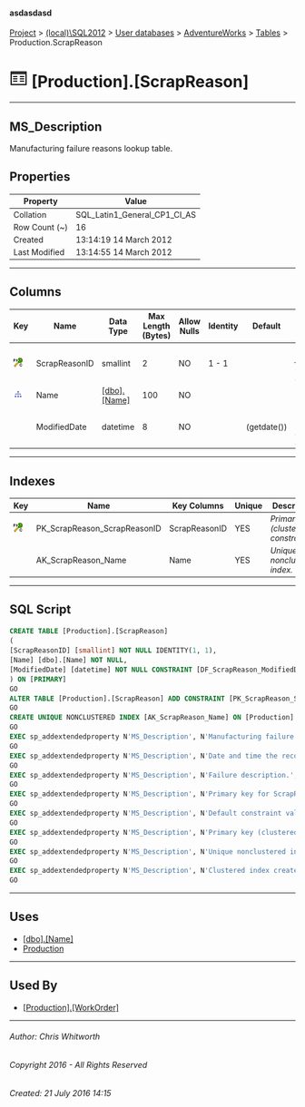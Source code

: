 #### asdasdasd

[Project](../../../../index.md) > [(local)\\SQL2012](../../../index.md) > [User databases](../../index.md) > [AdventureWorks](../index.md) > [Tables](Tables.md) > Production.ScrapReason

# ![Tables](../../../../Images/Table32.png) [Production].[ScrapReason]

---

## <a name="#description"></a>MS_Description

Manufacturing failure reasons lookup table.

## <a name="#properties"></a>Properties

| Property | Value |
|---|---|
| Collation | SQL_Latin1_General_CP1_CI_AS |
| Row Count (~) | 16 |
| Created | 13:14:19 14 March 2012 |
| Last Modified | 13:14:55 14 March 2012 |


---

## <a name="#columns"></a>Columns

| Key | Name | Data Type | Max Length (Bytes) | Allow Nulls | Identity | Default | Description |
|---|---|---|---|---|---|---|---|
| [![Cluster Primary Key PK_ScrapReason_ScrapReasonID: ScrapReasonID](../../../../Images/pkcluster.png)](#indexes) | ScrapReasonID | smallint | 2 | NO | 1 - 1 |  | _Primary key for ScrapReason records._ |
| [![Indexes AK_ScrapReason_Name](../../../../Images/Index.png)](#indexes) | Name | [[dbo].[Name]](../Programmability/Types/User-Defined_Data_Types/Name.md) | 100 | NO |  |  | _Failure description._ |
|  | ModifiedDate | datetime | 8 | NO |  | (getdate()) | _Date and time the record was last updated._ |


---

## <a name="#indexes"></a>Indexes

| Key | Name | Key Columns | Unique | Description |
|---|---|---|---|---|
| [![Cluster Primary Key PK_ScrapReason_ScrapReasonID: ScrapReasonID](../../../../Images/pkcluster.png)](#indexes) | PK_ScrapReason_ScrapReasonID | ScrapReasonID | YES | _Primary key (clustered) constraint_ |
|  | AK_ScrapReason_Name | Name | YES | _Unique nonclustered index._ |


---

## <a name="#sqlscript"></a>SQL Script

```sql
CREATE TABLE [Production].[ScrapReason]
(
[ScrapReasonID] [smallint] NOT NULL IDENTITY(1, 1),
[Name] [dbo].[Name] NOT NULL,
[ModifiedDate] [datetime] NOT NULL CONSTRAINT [DF_ScrapReason_ModifiedDate] DEFAULT (getdate())
) ON [PRIMARY]
GO
ALTER TABLE [Production].[ScrapReason] ADD CONSTRAINT [PK_ScrapReason_ScrapReasonID] PRIMARY KEY CLUSTERED  ([ScrapReasonID]) ON [PRIMARY]
GO
CREATE UNIQUE NONCLUSTERED INDEX [AK_ScrapReason_Name] ON [Production].[ScrapReason] ([Name]) ON [PRIMARY]
GO
EXEC sp_addextendedproperty N'MS_Description', N'Manufacturing failure reasons lookup table.', 'SCHEMA', N'Production', 'TABLE', N'ScrapReason', NULL, NULL
GO
EXEC sp_addextendedproperty N'MS_Description', N'Date and time the record was last updated.', 'SCHEMA', N'Production', 'TABLE', N'ScrapReason', 'COLUMN', N'ModifiedDate'
GO
EXEC sp_addextendedproperty N'MS_Description', N'Failure description.', 'SCHEMA', N'Production', 'TABLE', N'ScrapReason', 'COLUMN', N'Name'
GO
EXEC sp_addextendedproperty N'MS_Description', N'Primary key for ScrapReason records.', 'SCHEMA', N'Production', 'TABLE', N'ScrapReason', 'COLUMN', N'ScrapReasonID'
GO
EXEC sp_addextendedproperty N'MS_Description', N'Default constraint value of GETDATE()', 'SCHEMA', N'Production', 'TABLE', N'ScrapReason', 'CONSTRAINT', N'DF_ScrapReason_ModifiedDate'
GO
EXEC sp_addextendedproperty N'MS_Description', N'Primary key (clustered) constraint', 'SCHEMA', N'Production', 'TABLE', N'ScrapReason', 'CONSTRAINT', N'PK_ScrapReason_ScrapReasonID'
GO
EXEC sp_addextendedproperty N'MS_Description', N'Unique nonclustered index.', 'SCHEMA', N'Production', 'TABLE', N'ScrapReason', 'INDEX', N'AK_ScrapReason_Name'
GO
EXEC sp_addextendedproperty N'MS_Description', N'Clustered index created by a primary key constraint.', 'SCHEMA', N'Production', 'TABLE', N'ScrapReason', 'INDEX', N'PK_ScrapReason_ScrapReasonID'
GO

```


---

## <a name="#uses"></a>Uses

* [[dbo].[Name]](../Programmability/Types/User-Defined_Data_Types/Name.md)
* [Production](../Security/Schemas/Production.md)


---

## <a name="#usedby"></a>Used By

* [[Production].[WorkOrder]](WorkOrder.md)


---

###### Author:  Chris Whitworth

###### Copyright 2016 - All Rights Reserved

###### Created: 21 July 2016 14:15

